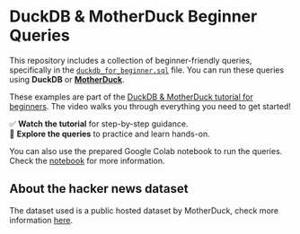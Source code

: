# DuckDB & MotherDuck Beginner Queries

This repository includes a collection of beginner-friendly queries, specifically in the [`duckdb_for_beginner.sql`](./duckdb_for_beginner.sql) file. You can run these queries using **DuckDB** or [**MotherDuck**](https://motherduck.com).

These examples are part of the [DuckDB & MotherDuck tutorial for beginners](https://youtu.be/WYV8hvJOAQE). The video walks you through everything you need to get started!

✅ **Watch the tutorial** for step-by-step guidance.  
📄 **Explore the queries** to practice and learn hands-on.

You can also use the prepared Google Colab notebook to run the queries. Check the [notebook](https://colab.research.google.com/drive/1y3x8cESkL7LfHhA92phUtm1i3IWEhlpr?usp=sharing) for more information.

## About the hacker news dataset
The dataset used is a public hosted dataset by MotherDuck, check more information [here](https://motherduck.com/docs/getting-started/sample-data-queries/hacker-news/). 
